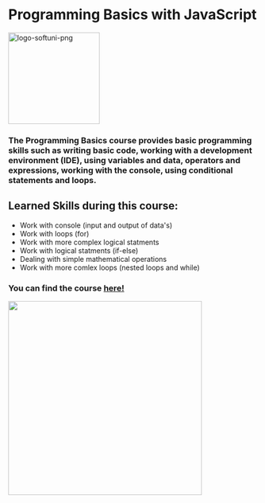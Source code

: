 # Programming Basics with JavaScript

<img width="184" alt="logo-softuni-png" src="https://user-images.githubusercontent.com/73829572/212501071-84f47ba6-eab0-4c49-bfad-614638bd143f.png">

### The Programming Basics course provides basic programming skills such as writing basic code, working with a development environment (IDE), using variables and data, operators and expressions, working with the console, using conditional statements and loops.

## Learned Skills during this course:
* Work with console (input and output of data's)
* Work with loops (for)
* Work with more complex logical statments
* Work with logical statments (if-else)
* Dealing with simple mathematical operations
* Work with more comlex loops (nested loops and while)


### You can find the course [here!](https://softuni.bg/trainings/2773/programming-basics-with-javascript-february-2020)
<image width=390 src="https://user-images.githubusercontent.com/73829572/213945688-7be0676c-1190-46c6-bee7-626464cf9157.png">

